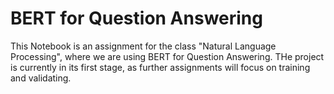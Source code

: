# BERT for Question Answering

This Notebook is an assignment for the class "Natural Language Processing", where we are using BERT for Question Answering. THe project is currently in its first stage, as further assignments will focus on training and validating. 
